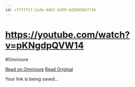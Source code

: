 ```yaml
---
id: cf7f7f17-2a2e-4db1-bd59-dd1b05667f36
---
```


# https://youtube.com/watch?v=pKNgdpQVW14
#Omnivore
 
[Read on Omnivore](https://omnivore.app/me/https-youtube-com-watch-v-p-k-ngdp-qvw-14-191537df3ec)
[Read Original](https://youtube.com/watch?v=pKNgdpQVW14)
 
Your link is being saved...